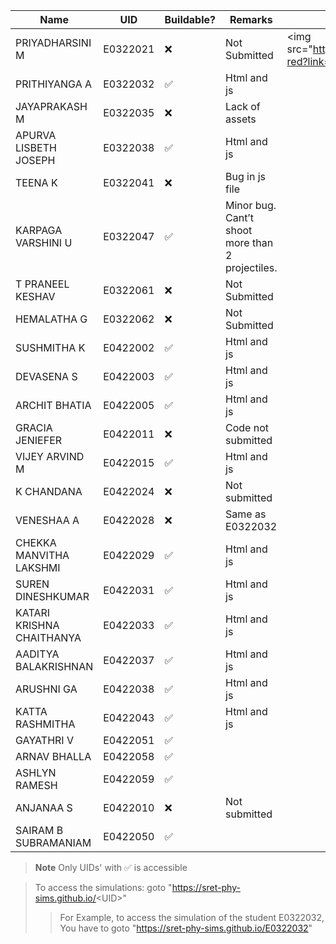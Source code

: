 |Name	|UID	|Buildable?	|Remarks|Link|
|----|-----|-----|----|------|
|PRIYADHARSINI M	|E0322021	|❌ |	Not Submitted|<img src="https://img.shields.io/badge/Link-red?link="">| 
|PRITHIYANGA A	|E0322032	|✅ 	|Html and js
|JAYAPRAKASH M	|E0322035	|❌ 	|Lack of assets
|APURVA LISBETH JOSEPH	|E0322038	|✅	|Html and js
|TEENA K	|E0322041	|❌ 	|Bug in js file
|KARPAGA VARSHINI U	|E0322047|	✅	|Minor bug. Cant’t shoot more than 2 projectiles.
|T PRANEEL KESHAV	|E0322061|	❌	|Not Submitted
|HEMALATHA G	|E0322062|	❌	|Not Submitted
|SUSHMITHA K	|E0422002|	✅	|Html and js
|DEVASENA S	|E0422003	|✅	|Html and js
|ARCHIT BHATIA	|E0422005	|✅	|Html and js
|GRACIA JENIEFER	|E0422011	|❌	|Code not submitted
|VIJEY ARVIND M	|E0422015	|✅	|Html and js
|K CHANDANA	|E0422024	|❌	|Not submitted
|VENESHAA A	|E0422028	|❌	|Same as E0322032
|CHEKKA MANVITHA LAKSHMI	|E0422029	|✅	|Html and js
|SUREN DINESHKUMAR	|E0422031|	✅	|Html and js
|KATARI KRISHNA CHAITHANYA	|E0422033	|✅	|Html and js
|AADITYA BALAKRISHNAN	|E0422037	|✅	|Html and js
|ARUSHNI GA	|E0422038	|✅	|Html and js
|KATTA RASHMITHA |E0422043|	✅|	Html and js
|GAYATHRI V	|E0422051	|✅	|
|ARNAV BHALLA	|E0422058|	✅	|
|ASHLYN RAMESH	|E0422059|	✅	|
|ANJANAA S	|E0422010|	❌	|Not submitted
|SAIRAM B SUBRAMANIAM	|E0422050	|✅	|

> **Note**
> Only UIDs' with ✅ is accessible

> To access the simulations: goto "https://sret-phy-sims.github.io/<UID\>"
>> For Example, to access the simulation of the student E0322032, You have to goto "https://sret-phy-sims.github.io/E0322032"
